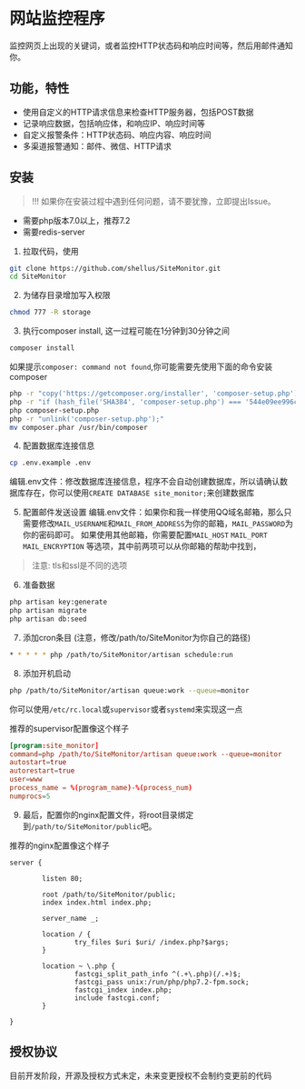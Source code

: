 # 网站监控程序
监控网页上出现的关键词，或者监控HTTP状态码和响应时间等，然后用邮件通知你。

## 功能，特性

- 使用自定义的HTTP请求信息来检查HTTP服务器，包括POST数据
- 记录响应数据，包括响应体，和响应IP、响应时间等
- 自定义报警条件：HTTP状态码、响应内容、响应时间
- 多渠道报警通知：邮件、微信、HTTP请求

## 安装

>!!! 如果你在安装过程中遇到任何问题，请不要犹豫，立即提出Issue。

- 需要php版本7.0以上，推荐7.2
- 需要redis-server

1. 拉取代码，使用 
```bash
git clone https://github.com/shellus/SiteMonitor.git
cd SiteMonitor
```


2. 为储存目录增加写入权限
```bash
chmod 777 -R storage
```


3. 执行composer install, 这一过程可能在1分钟到30分钟之间
```bash
composer install
```

如果提示`composer: command not found`,你可能需要先使用下面的命令安装composer
```bash
php -r "copy('https://getcomposer.org/installer', 'composer-setup.php');"
php -r "if (hash_file('SHA384', 'composer-setup.php') === '544e09ee996cdf60ece3804abc52599c22b1f40f4323403c44d44fdfdd586475ca9813a858088ffbc1f233e9b180f061') { echo 'Installer verified'; } else { echo 'Installer corrupt'; unlink('composer-setup.php'); } echo PHP_EOL;"
php composer-setup.php
php -r "unlink('composer-setup.php');"
mv composer.phar /usr/bin/composer
```


4. 配置数据库连接信息
```bash
cp .env.example .env
```
编辑.env文件：修改数据库连接信息，程序不会自动创建数据库，所以请确认数据库存在，你可以使用`CREATE DATABASE site_monitor;`来创建数据库


5. 配置邮件发送设置
编辑.env文件：如果你和我一样使用QQ域名邮箱，那么只需要修改`MAIL_USERNAME`和`MAIL_FROM_ADDRESS`为你的邮箱，`MAIL_PASSWORD`为你的密码即可。
如果使用其他邮箱，你需要配置`MAIL_HOST` `MAIL_PORT` `MAIL_ENCRYPTION` 等选项，其中前两项可以从你邮箱的帮助中找到，

> 注意: tls和ssl是不同的选项


6. 准备数据
```bash
php artisan key:generate
php artisan migrate
php artisan db:seed
``` 


7. 添加cron条目 (注意，修改/path/to/SiteMonitor为你自己的路径)
```bash
* * * * * php /path/to/SiteMonitor/artisan schedule:run
```


8. 添加开机启动
```bash
php /path/to/SiteMonitor/artisan queue:work --queue=monitor
```

你可以使用`/etc/rc.local`或`supervisor`或者`systemd`来实现这一点


推荐的supervisor配置像这个样子
```conf
[program:site_monitor] 
command=php /path/to/SiteMonitor/artisan queue:work --queue=monitor
autostart=true
autorestart=true
user=www
process_name = %(program_name)-%(process_num)
numprocs=5

```


9. 最后，配置你的nginx配置文件，将root目录绑定到`/path/to/SiteMonitor/public`吧。

推荐的nginx配置像这个样子
```nginxconf
server {

        listen 80;

        root /path/to/SiteMonitor/public;
        index index.html index.php;

        server_name _;

        location / {
                try_files $uri $uri/ /index.php?$args;
        }

        location ~ \.php {
                fastcgi_split_path_info ^(.+\.php)(/.+)$;
                fastcgi_pass unix:/run/php/php7.2-fpm.sock;
                fastcgi_index index.php;
                include fastcgi.conf;
        }

}
```



## 授权协议

目前开发阶段，开源及授权方式未定，未来变更授权不会制约变更前的代码

